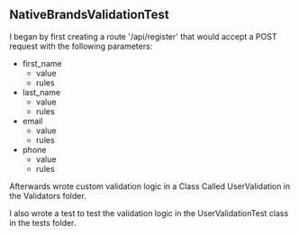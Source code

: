 

##  NativeBrandsValidationTest

I began by first creating a route '/api/register' that would accept a POST request with the following parameters:

  * first_name
    * value
    * rules
  * last_name
    * value
    * rules  
  * email
    * value
    * rules
  * phone
      * value
      * rules
 
Afterwards wrote custom validation logic in a Class Called UserValidation in the Validators folder.

I also wrote a test to test the validation logic in the UserValidationTest class in the tests folder.

  
